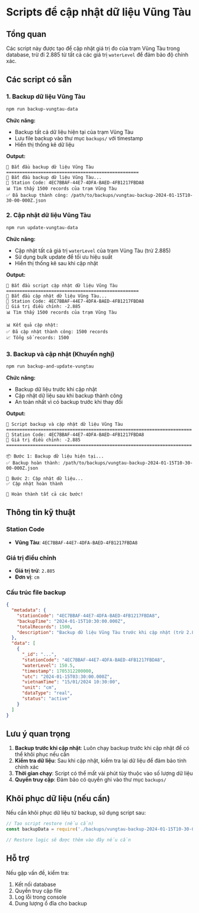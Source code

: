 # Scripts để cập nhật dữ liệu Vũng Tàu

## Tổng quan

Các script này được tạo để cập nhật giá trị đo của trạm Vũng Tàu trong database, trừ đi 2.885 từ tất cả các giá trị `waterLevel` để đảm bảo độ chính xác.

## Các script có sẵn

### 1. Backup dữ liệu Vũng Tàu

```bash
npm run backup-vungtau-data
```

**Chức năng:**

- Backup tất cả dữ liệu hiện tại của trạm Vũng Tàu
- Lưu file backup vào thư mục `backups/` với timestamp
- Hiển thị thống kê dữ liệu

**Output:**

```
🚀 Bắt đầu backup dữ liệu Vũng Tàu
==================================================
🔄 Bắt đầu backup dữ liệu Vũng Tàu...
📍 Station Code: 4EC7BBAF-44E7-4DFA-BAED-4FB1217FBDA8
📊 Tìm thấy 1500 records của trạm Vũng Tàu
✅ Đã backup thành công: /path/to/backups/vungtau-backup-2024-01-15T10-30-00-000Z.json
```

### 2. Cập nhật dữ liệu Vũng Tàu

```bash
npm run update-vungtau-data
```

**Chức năng:**

- Cập nhật tất cả giá trị `waterLevel` của trạm Vũng Tàu (trừ 2.885)
- Sử dụng bulk update để tối ưu hiệu suất
- Hiển thị thống kê sau khi cập nhật

**Output:**

```
🚀 Bắt đầu script cập nhật dữ liệu Vũng Tàu
==================================================
🔄 Bắt đầu cập nhật dữ liệu Vũng Tàu...
📍 Station Code: 4EC7BBAF-44E7-4DFA-BAED-4FB1217FBDA8
🔧 Giá trị điều chỉnh: -2.885
📊 Tìm thấy 1500 records của trạm Vũng Tàu

📊 Kết quả cập nhật:
✅ Đã cập nhật thành công: 1500 records
📈 Tổng số records: 1500
```

### 3. Backup và cập nhật (Khuyến nghị)

```bash
npm run backup-and-update-vungtau
```

**Chức năng:**

- Backup dữ liệu trước khi cập nhật
- Cập nhật dữ liệu sau khi backup thành công
- An toàn nhất vì có backup trước khi thay đổi

**Output:**

```
🚀 Script backup và cập nhật dữ liệu Vũng Tàu
======================================================================
📍 Station Code: 4EC7BBAF-44E7-4DFA-BAED-4FB1217FBDA8
🔧 Giá trị điều chỉnh: -2.885
======================================================================

📦 Bước 1: Backup dữ liệu hiện tại...
✅ Backup hoàn thành: /path/to/backups/vungtau-backup-2024-01-15T10-30-00-000Z.json

🔄 Bước 2: Cập nhật dữ liệu...
✅ Cập nhật hoàn thành

🎉 Hoàn thành tất cả các bước!
```

## Thông tin kỹ thuật

### Station Code

- **Vũng Tàu**: `4EC7BBAF-44E7-4DFA-BAED-4FB1217FBDA8`

### Giá trị điều chỉnh

- **Giá trị trừ**: `2.885`
- **Đơn vị**: `cm`

### Cấu trúc file backup

```json
{
  "metadata": {
    "stationCode": "4EC7BBAF-44E7-4DFA-BAED-4FB1217FBDA8",
    "backupTime": "2024-01-15T10:30:00.000Z",
    "totalRecords": 1500,
    "description": "Backup dữ liệu Vũng Tàu trước khi cập nhật (trừ 2.885)"
  },
  "data": [
    {
      "_id": "...",
      "stationCode": "4EC7BBAF-44E7-4DFA-BAED-4FB1217FBDA8",
      "waterLevel": 150.5,
      "timestamp": 1705312200000,
      "utc": "2024-01-15T03:30:00.000Z",
      "vietnamTime": "15/01/2024 10:30:00",
      "unit": "cm",
      "dataType": "real",
      "status": "active"
    }
  ]
}
```

## Lưu ý quan trọng

1. **Backup trước khi cập nhật**: Luôn chạy backup trước khi cập nhật để có thể khôi phục nếu cần
2. **Kiểm tra dữ liệu**: Sau khi cập nhật, kiểm tra lại dữ liệu để đảm bảo tính chính xác
3. **Thời gian chạy**: Script có thể mất vài phút tùy thuộc vào số lượng dữ liệu
4. **Quyền truy cập**: Đảm bảo có quyền ghi vào thư mục `backups/`

## Khôi phục dữ liệu (nếu cần)

Nếu cần khôi phục dữ liệu từ backup, sử dụng script sau:

```javascript
// Tạo script restore (nếu cần)
const backupData = require('./backups/vungtau-backup-2024-01-15T10-30-00-000Z.json');

// Restore logic sẽ được thêm vào đây nếu cần
```

## Hỗ trợ

Nếu gặp vấn đề, kiểm tra:

1. Kết nối database
2. Quyền truy cập file
3. Log lỗi trong console
4. Dung lượng ổ đĩa cho backup
